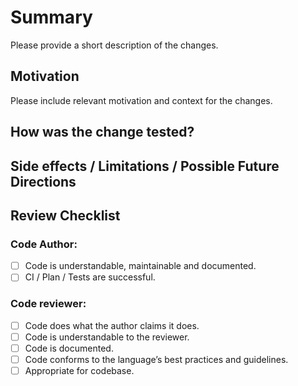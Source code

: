 # Summary
Please provide a short description of the changes.

## Motivation
Please include relevant motivation and context for the changes. 

## How was the change tested? 

[comment]: # (Optional)
## Side effects / Limitations / Possible Future Directions

[comment]: # (Do not edit the lines below)
## Review Checklist 
### Code Author:
- [ ] Code is understandable, maintainable and documented.
- [ ] CI / Plan / Tests are successful.
### Code reviewer:
- [ ] Code does what the author claims it does.
- [ ] Code is understandable to the reviewer.
- [ ] Code is documented.
- [ ] Code conforms to the language’s best practices and guidelines.
- [ ] Appropriate for codebase.
